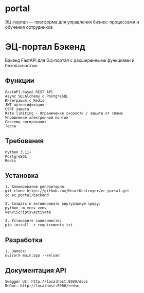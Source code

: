 # portal
ЭЦ-портал — платформа для управления бизнес-процессами и обучения сотрудников

# ЭЦ-портал Бэкенд

Бэкэнд FastAPI для ЭЦ-портал с расширенными функциями и безопасностью

## Функции
    FastAPI-based REST API
    Async SQLAlchemy с PostgreSQL
    Интеграция с Redis
    JWT аутентификация
    CSRF защита
    Rate limiting - Ограничение скорости / защита от спама
    Управление электронной почтой
    Система логирования
    Тесты

## Требования
    Python 3.11+
    PostgreSQL
    Redis

## Установка
    1. Клонирование репозитория:
    git clone https://github.com/HeartDestroyer/ec_portal.git
    cd ec_portal/backend

    2. Создать и активировать виртуальную среду:
    python -m venv venv
    venv\Scripts\activate

    3. Установите зависимости:
    pip install -r requirements.txt

## Разработка
    1. Запуск:
    uvicorn main:app --reload

## Документация API
    Swagger UI: http://localhost:8000/docs
    ReDoc: http://localhost:8000/redoc

